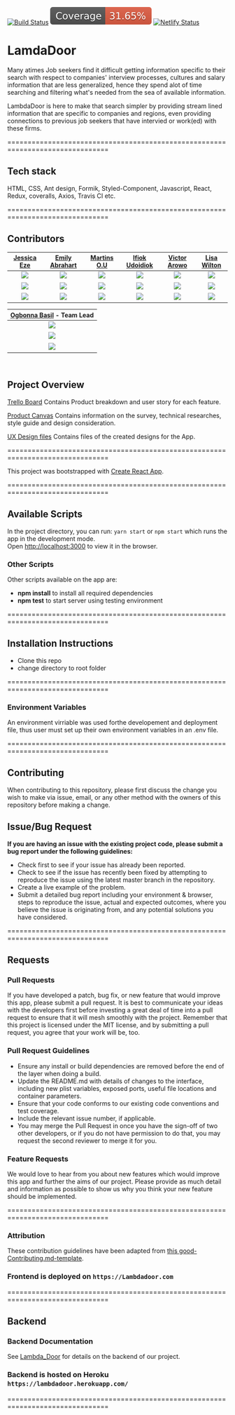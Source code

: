 [![Build Status](https://travis-ci.com/LABS-EU3/lambdaDoor_frontend.svg?branch=develop)](https://travis-ci.com/LABS-EU3/lambdaDoor_frontend) ![](badges.svg) [![Netlify Status](https://api.netlify.com/api/v1/badges/d7c57980-e371-4865-b666-2ebf173bcff9/deploy-status)](https://app.netlify.com/sites/lambdadoor/deploys)

# LamdaDoor

Many atimes Job seekers find it difficult getting information specific to their search with respect to companies' interview processes, cultures and salary information that are less generalized, hence they spend alot of time searching and filtering what's needed from the sea of available information.

LambdaDoor is here to make that search simpler by providing stream lined information that are specific to companies and regions, even providing connections to previous job seekers that have intervied or work(ed) with these firms.

===============================================================================

## Tech stack

HTML, CSS, Ant design, Formik, Styled-Component, Javascript, React, Redux, coveralls, Axios, Travis CI etc.

===============================================================================

## Contributors

|                                          [ Jessica Eze ](https://github.com/Ofega)                                           |                                      [ Emily Abrahart ](https://github.com/EmilyAbrahart)                                      |                                                [ Martins O.U ](https://github.com/Martins-O-U)                                                 |                                      [Ifiok Udoidiok ](https://github.com/ifiokudoidiok)                                       |                                       [ Victor Arowo ](https://github.com/VictorArowo)                                        |                                         [ Lisa Wilton ](https://github.com/ziggyss)                                         |
| :--------------------------------------------------------------------------------------------------------------------------: | :----------------------------------------------------------------------------------------------------------------------------: | :--------------------------------------------------------------------------------------------------------------------------------------------: | :----------------------------------------------------------------------------------------------------------------------------: | :---------------------------------------------------------------------------------------------------------------------------: | :-------------------------------------------------------------------------------------------------------------------------: |
|    [<img src="https://ca.slack-edge.com/T4JUEB3ME-ULVMR4SPP-c30afa04a17f-512" width = "200" />](https://github.com/Ofega)    | [<img src="https://ca.slack-edge.com/T4JUEB3ME-UHF8R5GQ4-fd2ea3305cae-512" width = "200" />](https://github.com/EmilyAbrahart) |          [<img src="https://ca.slack-edge.com/T4JUEB3ME-ULVNLC70D-01f9ac56c2a9-512" width = "200" />](https://github.com/Martins-O-U)          | [<img src="https://ca.slack-edge.com/T4JUEB3ME-UM1351D55-8a2734e116e4-512" width = "200" />](https://github.com/ifiokudoidiok) | [<img src="https://ca.slack-edge.com/T4JUEB3ME-ULXJFUDRV-ba9a1ceaec35-512" width = "200" />](https://github.com/VictorArowo)  |  [<img src="https://ca.slack-edge.com/T4JUEB3ME-ULJMDT5V1-8ce48d15c5ed-512" width = "200" />](https://github.com/ziggyss)   |
|                      [<img src="https://github.com/favicon.ico" width="15"> ](https://github.com/Ofega)                      |                   [<img src="https://github.com/favicon.ico" width="15"> ](https://github.com/EmilyAbrahart)                   |                            [<img src="https://github.com/favicon.ico" width="15"> ](https://github.com/Martins-O-U)                            |                   [<img src="https://github.com/favicon.ico" width="15"> ](https://github.com/ifiokudoidiok)                   |                   [<img src="https://github.com/favicon.ico" width="15"> ](https://github.com/VictorArowo)                    |                    [<img src="https://github.com/favicon.ico" width="15"> ](https://github.com/ziggyss)                     |
| [ <img src="https://static.licdn.com/sc/h/al2o9zrvru7aqj8e1x2rzsrca" width="15"> ](https://www.linkedin.com/in/jessica-eze/) | [ <img src="https://static.licdn.com/sc/h/al2o9zrvru7aqj8e1x2rzsrca" width="15"> ](https://www.linkedin.com/in/emilyabrahart/) | [ <img src="https://static.licdn.com/sc/h/al2o9zrvru7aqj8e1x2rzsrca" width="15"> ](https://www.linkedin.com/in/onyedikachi-martins-28b890101/) | [ <img src="https://static.licdn.com/sc/h/al2o9zrvru7aqj8e1x2rzsrca" width="15"> ](https://www.linkedin.com/in/ifiokudoidiok/) | [ <img src="https://static.licdn.com/sc/h/al2o9zrvru7aqj8e1x2rzsrca" width="15"> ](https://www.linkedin.com/in/victor-arowo/) | [ <img src="https://static.licdn.com/sc/h/al2o9zrvru7aqj8e1x2rzsrca" width="15"> ](https://www.linkedin.com/in/lisawilton/) |

|                                      [Ogbonna Basil](https://github.com/basilcea) - Team Lead                                      |
| :--------------------------------------------------------------------------------------------------------------------------------: |
|     [<img src="https://ca.slack-edge.com/T4JUEB3ME-UJ27SUD9C-b7cdcdc19c37-512" width = "200" />](https://github.com/basilcea)      |
|                       [<img src="https://github.com/favicon.ico" width="15"> ](https://github.com/basilcea)                        |
| [ <img src="https://static.licdn.com/sc/h/al2o9zrvru7aqj8e1x2rzsrca" width="15"> ](https://www.linkedin.com/in/ogbonna-basil-cea/) |

<br>

## Project Overview

[Trello Board](https://trello.com/b/YdfO1w9X/lambda-door) Contains Product breakdown and user story for each feature.

[Product Canvas](https://www.notion.so/EU3-Lambda-Door-e78fd9396061487b8b458a28912d66c4)
Contains information on the survey, technical researches, style guide and design consideration.

[UX Design files](<https://www.figma.com/file/S43H7Y36xwlBNkzuik4v1w/Ant-Design-System-UI-Kit-(1.0)-(%2Bexamples)?node-id=212%3A153>)
Contains files of the created designs for the App.

===============================================================================

This project was bootstrapped with [Create React App](https://github.com/facebook/create-react-app).

===============================================================================

## Available Scripts

In the project directory, you can run: `yarn start` or `npm start`
which runs the app in the development mode.<br>
Open [http://localhost:3000](http://localhost:3000) to view it in the browser.

### Other Scripts

Other scripts available on the app are:

- **npm install** to install all required dependencies
- **npm test** to start server using testing environment

===============================================================================

## Installation Instructions

- Clone this repo
- change directory to root folder

===============================================================================

### Environment Variables

An environment virriable was used forthe developement and deployment file, thus user must set up their own environment variables in an .env file.

===============================================================================

## Contributing

When contributing to this repository, please first discuss the change you wish to make via issue, email, or any other method with the owners of this repository before making a change.

## Issue/Bug Request

**If you are having an issue with the existing project code, please submit a bug report under the following guidelines:**

- Check first to see if your issue has already been reported.
- Check to see if the issue has recently been fixed by attempting to reproduce the issue using the latest master branch in the repository.
- Create a live example of the problem.
- Submit a detailed bug report including your environment & browser, steps to reproduce the issue, actual and expected outcomes, where you believe the issue is originating from, and any potential solutions you have considered.

===============================================================================

## Requests

### Pull Requests

If you have developed a patch, bug fix, or new feature that would improve this app, please submit a pull request. It is best to communicate your ideas with the developers first before investing a great deal of time into a pull request to ensure that it will mesh smoothly with the project.
Remember that this project is licensed under the MIT license, and by submitting a pull request, you agree that your work will be, too.

### Pull Request Guidelines

- Ensure any install or build dependencies are removed before the end of the layer when doing a build.
- Update the README.md with details of changes to the interface, including new plist variables, exposed ports, useful file locations and container parameters.
- Ensure that your code conforms to our existing code conventions and test coverage.
- Include the relevant issue number, if applicable.
- You may merge the Pull Request in once you have the sign-off of two other developers, or if you do not have permission to do that, you may request the second reviewer to merge it for you.

### Feature Requests

We would love to hear from you about new features which would improve this app and further the aims of our project. Please provide as much detail and information as possible to show us why you think your new feature should be implemented.

===============================================================================

### Attribution

These contribution guidelines have been adapted from [this good-Contributing.md-template](https://gist.github.com/PurpleBooth/b24679402957c63ec426).

### Frontend is deployed on `https://Lambdadoor.com`

===============================================================================

## Backend

### Backend Documentation

See [Lambda_Door](https://github.com/LABS-EU3/lambdaDoor_backend/blob/develop/README.md) for details on the backend of our project.

### Backend is hosted on Heroku `https://lambdadoor.herokuapp.com/`

===============================================================================
